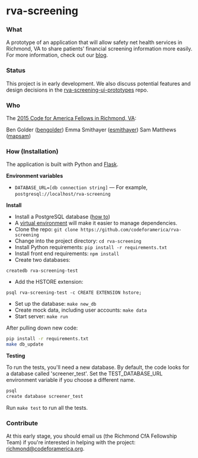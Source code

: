 # rva-screening

### What

A prototype of an application that will allow safety net health services in Richmond, VA to share patients' financial screening information more easily. For more information, check out our [blog](http://rva.codeforamerica.org).

### Status

This project is in early development. We also discuss potential features and design decisions in the [rva-screening-ui-prototypes](https://github.com/codeforamerica/rva-screening-ui-prototypes) repo.

### Who

The [2015 Code for America Fellows in Richmond, VA](http://www.codeforamerica.org/governments/rva-community-partners/):

Ben Golder ([bengolder](//github.com/bengolder))
Emma Smithayer ([esmithayer](//github.com/esmithayer))
Sam Matthews ([mapsam](//github.com/mapsam))

### How (Installation)

The application is built with Python and [Flask](http://flask.pocoo.org/).

**Environment variables**
* `DATABASE_URL=[db connection string]` — For example, `postgresql://localhost/rva-screening`

**Install**
* Install a PostgreSQL database ([how to](https://github.com/codeforamerica/howto/blob/master/PostgreSQL.md))
* A [virtual environment](https://github.com/codeforamerica/howto/blob/master/Python-Virtualenv.md) will make it easier to manage dependencies.
* Clone the repo: ```git clone https://github.com/codeforamerica/rva-screening```
* Change into the project directory: ```cd rva-screening```
* Install Python requirements: ```pip install -r requirements.txt```
* Install front end requirements: ```npm install```
* Create two databases: 
```createdb rva-screening
createdb rva-screening-test
```
* Add the HSTORE extension:
```psql rva-screening -c CREATE EXTENSION hstore;
psql rva-screening-test -c CREATE EXTENSION hstore;
```

* Set up the database: ```make new_db```
* Create mock data, including user accounts: ```make data```
* Start server: ```make run```

After pulling down new code:

```bash
pip install -r requirements.txt
make db_update
```

**Testing**

To run the tests, you'll need a new database. By default, the code looks for a database called 'screener_test'. Set the TEST_DATABASE_URL environment variable if you choose a different name.
```bash
psql
create database screener_test
```
Run ```make test``` to run all the tests.

### Contribute

At this early stage, you should email us (the Richmond CfA Fellowship Team) if you're interested in helping with the project:
[richmond@codeforamerica.org](mailto:richmond@codeforamerica.org).
